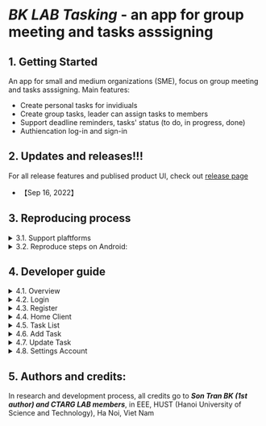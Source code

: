 # ***BK LAB Tasking*** - an app for group meeting and tasks asssigning 

## 1. Getting Started
An app for small and medium organizations (SME), focus on group meeting and tasks asssigning. Main features:
- Create personal tasks for invidiuals
- Create group tasks, leader can assign tasks to members
- Support deadline reminders, tasks' status (to do, in progress, done)
- Authiencation log-in and sign-in
## 2. Updates and releases!!!
For all release features and publised product UI, check out [release page](https://github.com/SontranBK/bklab_tasking/releases)
* 【Sep 16, 2022】 

## 3. Reproducing process
<details>
<summary> 3.1. Support plaftforms</summary>

- We support Android app only
- Tested on Redmi 9A and other Android devices.
</details>

<details>
<summary> 3.2. Reproduce steps on Android:</summary>

- Reproduce steps on physical devices: 
    1. Enable Developer Options on Android device setting (USB debug, install via USB). 
    2. Install Android Studio and plug your device into your computer.
    3. Open Android Studio and run app with Android Studio.
    4. If error return, run with following commands: flutter run --no-sound-null-safety
- Reproduce steps on virtual devices:
    1. Install Android Studio, create a virtual device on Android Studio
    2. Run app with Android Studio on virtual device
</details>


## 4. Developer guide

<details>
<summary> 4.1. Overview</summary>

This product is written in Java, the application include Clients:
- Login
- Register
- Home (In process of development)
- Calendar (In process of development)
- Task
- Account Settings
- Add Task 
- Update Task


![image](https://user-images.githubusercontent.com/81752065/195141713-8cefbd88-cc31-490b-989b-912886e0d06a.png)

</details>


<details>
<summary> 4.2. Login</summary>

### 4.2.1. File link
 - `Login.java` file link to `activity_login.xml`
### 4.2.2. Description
 Authentic is created by admin, stored in firebase Authentic, if you do not have account, contact admin to sign up (Admin: **Son Tran BK**). The purpose of this file is to sign in account for using our application
### 4.2.3. Diagram
![image](https://user-images.githubusercontent.com/81752065/195138977-8bfa19b5-340a-4844-b497-b903550fd63d.png)

</details>


<details>
<summary> 4.3. Register</summary>

### 4.3.1 File link
- `Register.java` file link to `activity_register.xml`
### 4.3.2. Description
- Purpose: Create account
### 4.3.3. Rules and Function
Account of this application follow the format:
- Name: First Name + Last Name
- Email : name@task.com
- Password default : ******  
### 4.3.4 Diagram
![image](https://user-images.githubusercontent.com/81752065/195139403-7cdd94e1-db1f-419d-9ee6-da7e61f002d6.png)

![image](https://user-images.githubusercontent.com/81752065/195139565-9f4f2b16-a58f-4157-9254-95dc891f0b59.png)

</details>



<details>
<summary> 4.4. Home Client</summary>

### 4.4.1. File Link
- `MainActivity.java` file link to `activity_main.xml`
### 4.4.2 Description
 - Name of User get data from firebase Realtime in reference("User")
 - Toolbar in format : "Hello! Name of User"
### 4.4.3. Diagram
![image](https://user-images.githubusercontent.com/81752065/195139918-7b8a4065-5550-43df-95a3-b4aab098b55f.png)

</details>


<details>
<summary> 4.5. Task List</summary>

### 4.5.1. File link
This file called `TaskList.java` and is connected to `task_list_row_company.xml`. It also link to ....
### 4.5.2. Description 
- Task is ranged according to the List, Each Task presents NameTask, Status of Task and Member assigned by leader 
- If click on a Task, Client "Update Task" start 
- If click on CheckBox, Task which CheckBox is clicked changes status to "Complete" 
- If remove tick CheckBox, Status of Task change to "In process"
### 4.5.3. Diagram
![image](https://user-images.githubusercontent.com/81752065/195140416-ddc6b046-1e43-4a10-b449-5cf8b542514e.png)
</details>



<details>
<summary> 4.6. Add Task</summary>

### 4.6.1. File link
- `AddModifyTask_Company.java` link to `activity_add_modify_task_company.xml`
### 4.6.2. Description
Task Client include :
- NameTask
- Description of Task
- Time begin task
- Time finish task
- Members assigned by leader must do task

### 4.6.3. Rules and Function
- Time finsh is longer than time begin
- Member get from data firebase reference("User")
- If tick on a user, notification pop up "user is add to task".Finally, click on Complete to back "Add Task" Client and to save Member
- Click on button "Save", Data of Task(NameTask,Description,Timebegin,Timeend,Member) put to firebase realtime in reference("Task") with id for Task 
### 4.6.4. Diagram
![image](https://user-images.githubusercontent.com/81752065/195140867-8037dad6-5a8b-4722-98b0-a877aa689465.png)

</details>



<details>
<summary> 4.7. Update Task</summary>


### 1.7.1. File Link
- `Update_Delete_Task_Company.java` file link to`activity_delete_update_task_company.xml`
### 1.7.2. Description
Client "Update Task" include :
- NameTask (data get from firebase realtime )
- Description of Task(data get from firebase realtime)
- Time begin task(data from firebase realtime)
- Time finish task(data get from firebase realtime)
- Members(data get from firebase realtime)
- Button Update 
- Button Delete
### 1.7.3. Fuction:
-If click button "Update", Data of Task which edited is Update on firebase
-If click button "Delete", Task is removed
### 1.7.4. Diagram
![image](https://user-images.githubusercontent.com/81752065/195142494-e950e71b-625d-4182-bc7e-3374cea3dc56.png)

</details>

<details>
<summary> 4.8. Settings Account</summary>

### 1.8.1. File link
- `AccountSettingsActivity.java` link to `activity_profile.xml`
### 1.8.2. Description
### 1.8.3. Rules and Function
### 1.8.4 Diagram
![image](https://user-images.githubusercontent.com/81752065/195036044-80e7ccc3-bbef-4399-8db1-c62700ffa9a1.png)

</details>

## 5. Authors and credits:
In research and development process, all credits go to ***Son Tran BK (1st author) and CTARG LAB members***, in EEE, HUST (Hanoi University of Science and Technology), Ha Noi, Viet Nam
